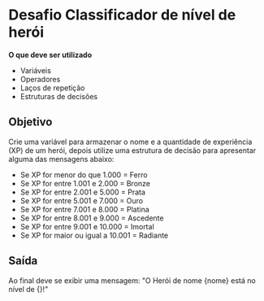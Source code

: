 # Desafio Classificador de nível de herói

**O que deve ser utilizado**

- Variáveis
- Operadores
- Laços de repetição
- Estruturas de decisões


## Objetivo

Crie uma variável para armazenar o nome e a quantidade de experiência (XP) de um herói, depois utilize uma estrutura de decisão para apresentar alguma das mensagens abaixo:
- Se XP for menor do que 1.000 = Ferro
- Se XP for entre 1.001 e 2.000 = Bronze
- Se XP for entre 2.001 e 5.000 = Prata
- Se XP for entre 5.001 e 7.000 = Ouro
- Se XP for entre 7.001 e 8.000 = Platina
- Se XP for entre 8.001 e 9.000 = Ascedente
- Se XP for entre 9.001 e 10.000 = Imortal
- Se XP for maior ou igual a 10.001 = Radiante


## Saída

Ao final deve se exibir uma mensagem:
"O Herói de nome {nome} está no nível de {}!"
